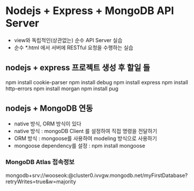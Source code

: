 # Nodejs + Express + MongoDB API Server

- view와 독립적인(상관없는) 순수 API Server 실습
- 순수 \*.html 에서 서버에 RESTful 요청을 수행하는 실습

## nodejs + express 프로젝트 생성 후 할일 들

npm install cookie-parser
npm install debug
npm install express
npm install http-errors
npm install morgan
npm install pug

## nodejs + MongoDB 연동

- native 방식, ORM 방식이 있다
- native 방식 : mongoDB Client 를 설정하여 직접 명령을 전달하기
- ORM 방식 : mongoose를 사용하여 modeling 방식으로 사용하기
- mongoose dependency를 설정 : npm install mongoose

### MongoDB Atlas 접속정보

mongodb+srv://wooseok:<password>@cluster0.ivvgw.mongodb.net/myFirstDatabase?retryWrites=true&w=majority
